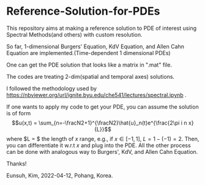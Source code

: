 # Reference-Solution-for-PDEs
This repository aims at making a reference solution to PDE of interest using Spectral Methods(and others) with custom resolution.

So far, 1-dimensional Burgers' Equation, KdV Equation, and Allen Cahn Equation are implemented.(Time-dependent 1 dimensional PDEs)

One can get the PDE solution that looks like a matrix in ".mat" file. 

The codes are treating 2-dim(spatial and temporal axes) solutions.

I followed the methodology used by https://nbviewer.org/url/ignite.byu.edu/che541/lectures/spectral.ipynb .

If one wants to apply my code to get your PDE, you can assume the solution is of form $$u(x,t) = \sum_{n=-\fracN2+1}^{\fracN2}\hat{u}_n(t)e^{\frac{2\pi i n x}{L}}$$ where $L = $ the length of $x$ range, e.g., if $x\in[-1,1]$, $L = 1-(-1)=2$. Then, you can differentiate it w.r.t $x$ and plug into the PDE. All the other process can be done with analogous way to Burgers', KdV, and Allen Cahn Equation.

Thanks!

Eunsuh, Kim, 2022-04-12, Pohang, Korea.
